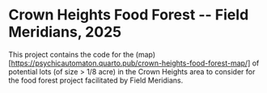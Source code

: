 # Crown Heights Food Forest -- Field Meridians, 2025
This project contains the code for the (map)[https://psychicautomaton.quarto.pub/crown-heights-food-forest-map/] of potential lots (of size > 1/8 acre) in the Crown Heights area to consider 
for the food forest project facilitated by Field Meridians. 
